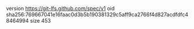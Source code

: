 version https://git-lfs.github.com/spec/v1
oid sha256:769667041e16faac0d3b5b190381329c5aff9ca2766f4d827acdfdfc48464994
size 453
